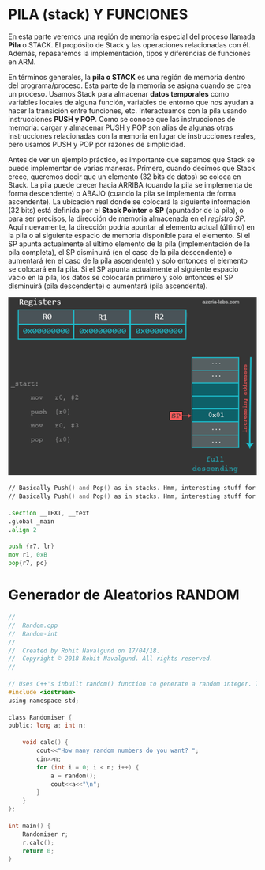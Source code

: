 # PILA (stack) Y FUNCIONES


En esta parte veremos una región de memoria especial del proceso llamada **Pila** o STACK. El propósito de Stack y las operaciones relacionadas con él. Además, repasaremos la implementación, tipos y diferencias de funciones en ARM.

En términos generales, la **pila o STACK** es una región de memoria dentro del programa/proceso. Esta parte de la memoria se asigna cuando se crea un proceso. Usamos Stack para almacenar __datos temporales__ como variables locales de alguna función, variables de entorno que nos ayudan a hacer la transición entre funciones, etc. Interactuamos con la pila usando instrucciones **PUSH y POP**. Como se conoce que las instrucciones de memoria: cargar y almacenar PUSH y POP son alias de algunas otras instrucciones relacionadas con la memoria en lugar de instrucciones reales, pero usamos PUSH y POP por razones de simplicidad.

Antes de ver un ejemplo práctico, es importante que sepamos que Stack se puede implementar de varias maneras. Primero, cuando decimos que Stack crece, queremos decir que un elemento (32 bits de datos) se coloca en Stack. La pila puede crecer hacia ARRIBA (cuando la pila se implementa de forma descendente) o ABAJO (cuando la pila se implementa de forma ascendente). La ubicación real donde se colocará la siguiente información (32 bits) está definida por el **Stack Pointer** o **SP** (apuntador de la pila), o para ser precisos, la dirección de memoria almacenada en el _registro SP_. Aquí nuevamente, la dirección podría apuntar al elemento actual (último) en la pila o al siguiente espacio de memoria disponible para el elemento. Si el SP apunta actualmente al último elemento de la pila (implementación de la pila completa), el SP disminuirá (en el caso de la pila descendente) o aumentará (en el caso de la pila ascendente) y solo entonces el elemento se colocará en la pila. Si el SP apunta actualmente al siguiente espacio vacío en la pila, los datos se colocarán primero y solo entonces el SP disminuirá (pila descendente) o aumentará (pila ascendente).



![](stack.gif)

```asm
// Basically Push() and Pop() as in stacks. Hmm, interesting stuff for me as a beginner.
// Basically Push() and Pop() as in stacks. Hmm, interesting stuff for me as a beginner.

.section __TEXT, __text
.global _main
.align 2

push {r7, lr}
mov r1, 0xB
pop{r7, pc}
```


# Generador de Aleatorios RANDOM
```c
//
//  Random.cpp
//  Random-int
//
//  Created by Rohit Navalgund on 17/04/18.
//  Copyright © 2018 Rohit Navalgund. All rights reserved.
//

// Uses C++'s inbuilt random() function to generate a random integer. This is a long integer (8bytes).
#include <iostream>
using namespace std;

class Randomiser {
public: long a; int n;

    void calc() {
        cout<<"How many random numbers do you want? ";
        cin>>n;
        for (int i = 0; i < n; i++) {
            a = random();
            cout<<a<<"\n";
        }
    }
};

int main() {
    Randomiser r;
    r.calc();
    return 0;
}
```
